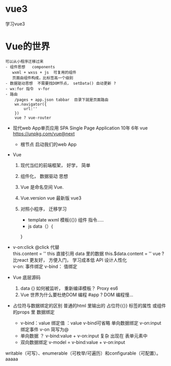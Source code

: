 # vue3
学习vue3
# Vue的世界
    可以从小程序迁移过来
    - 组件思想   components
       wxml + wxss + js  可复用的组件
       页面由组件构成，比标签高一个级别
    - 数据驱动思想  不需要找DOM节点， setData() 自动更新 ?
    - wx:for 指令  v-for
    - 路由 
        /pages + app.json tabbar  目录下就是页面路由
        wx.navigator({
            url:''
        })
        vue ? vue-router 

- 现代web App单页应用  SPA  Single  Page  Application   10年   6年
     vue   https://unpkg.com/vue@next
     - 根节点  启动我们的web App

- Vue
    1. 现代当红的前端框架， 好学， 简单
    2. 组件化， 数据驱动  思想
    3. Vue  是命名空间
          Vue.
    4. Vue.version  vue  最新版  vue3
    5. 对照小程序， 迁移学习
         - template  wxml
          模板{{}}  组件  指令.....
        - js   data（）{

        }

- v-on:click    @click  代替   
     this.content = ''  this  直接引用 data 里的数据
     this.$data.content = ''
     vue ?  比react 更友好， 方便入门， 学习成本低
     API  设计人性化  
     v-on:   事件绑定    v-bind：  值绑定

- Vue  底层源码
   1. data {}  如何被监听， 重新编译模板？  Proxy  es6
   2. Vue  世界为什么要杜绝DOM  编程  #app   ?
         DOM  编程慢...

- 占位符与数据绑定的区别
     普通的html  里输出的   占位符{{}}
     标签的属性   或组件的props 里  数据绑定
     - v-bind：value 绑定值  ：value   v-bind可省略 单向数据绑定
         v-on:input  绑定事件   v-on  简写为@
     - 单向数据 ？
          v-bind:value  +  v-on:input   复杂  出现在  表单元素中
     - 双向数据绑定
         v-model =  v-bind:value + v-on:input



writable（可写）、enumerable（可枚举/可遍历）和configurable（可配置）。
aaaaa





